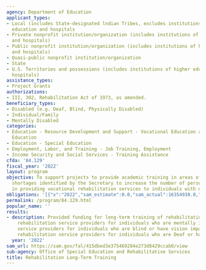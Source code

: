 ```yaml
---
agency: Department of Education
applicant_types:
- Local (includes State-designated lndian Tribes, excludes institutions of higher
  education and hospitals
- Private nonprofit institution/organization (includes institutions of higher education
  and hospitals)
- Public nonprofit institution/organization (includes institutions of higher education
  and hospitals)
- Quasi-public nonprofit institution/organization
- State
- U.S. Territories and possessions (includes institutions of higher education and
  hospitals)
assistance_types:
- Project Grants
authorizations:
- III, 302, Rehabilitation Act of 1973, as amended.
beneficiary_types:
- Disabled (e.g. Deaf, Blind, Physically Disabled)
- Individual/Family
- Mentally Disabled
categories:
- Education - Resource Development and Support - Vocational Education and Handicapped
  Education
- Education - Special Education
- Employment, Labor, and Training - Job Training, Employment
- Income Security and Social Services - Training Assistance
cfda: '84.129'
fiscal_year: '2022'
layout: program
objective: To support projects to provide academic training in areas of personnel
  shortages identified by the Secretary to increase the number of personnel trained
  in providing vocational rehabilitation services to individuals with disabilities.
obligations: '[{"x":"2022","sam_estimate":0.0,"sam_actual":16354938.0,"usa_spending_actual":16286378.85},{"x":"2023","sam_estimate":14262799.0,"sam_actual":0.0,"usa_spending_actual":0.0},{"x":"2024","sam_estimate":17315770.0,"sam_actual":0.0,"usa_spending_actual":0.0}]'
permalink: /program/84.129.html
popular_name: ''
results:
- description: Provided funding for long-term training of rehabilitation counselors,
    rehabilitation service providers for individuals who are mentally ill, rehabilitation
    service providers for individuals who are blind or have vision impairments, and
    rehabilitation service providers for individuals who are Deaf or hard of hearing.
  year: '2022'
sam_url: https://sam.gov/fal/415dbed3e375469284e273d8429ccab0/view
sub-agency: Office of Special Education and Rehabilitative Services
title: Rehabilitation Long-Term Training
---
```

